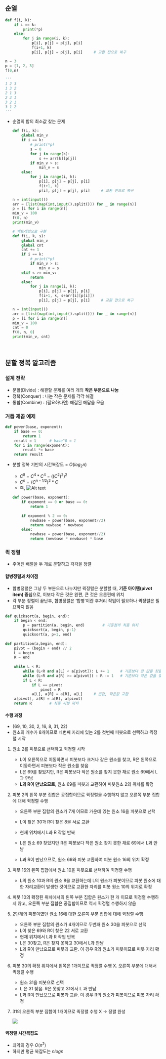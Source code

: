 ## 순열

```python
def f(i, k):
    if i == k:
        print(*p)
    else:
        for j in range(i, k):
            p[i], p[j] = p[j], p[i]
            f(i+1, k)
            p[i], p[j] = p[j], p[i]     # 교환 전으로 복구

n = 3
p = [1, 2, 3]
f(0,n)

'''
1 2 3
1 3 2
2 1 3
2 3 1
3 2 1
3 1 2
'''
```

- 순열의 합의 최소값 찾는 문제
    
    ```python
    def f(i, k):
        global min_v
        if i == k:
            # print(*p)
            s = 0
            for j in range(k):
                s += arr[k][p[j]]
            if min_v > s:
                min_v = s
        else:
            for j in range(i, k):
                p[i], p[j] = p[j], p[i]
                f(i+1, k)
                p[i], p[j] = p[j], p[i]     # 교환 전으로 복구
    
    n = int(input())
    arr = [list(map(int,input().split())) for _ in range(n)]
    p = [i for i in range(n)]
    min_v = 100
    f(0, n)
    print(min_v)
    ```
    
    ```python
    # 백트래킹으로 구현
    def f(i, k, s):
        global min_v
        global cnt
        cnt += 1
        if i == k:
            # print(*p)
            if min_v > s:
                min_v = s
        elif s >= min_v:
            return
        else:
            for j in range(i, k):
                p[i], p[j] = p[j], p[i]
                f(i+1, k, s+arr[i][p[i]])
                p[i], p[j] = p[j], p[i]     # 교환 전으로 복구
    
    n = int(input())
    arr = [list(map(int,input().split())) for _ in range(n)]
    p = [i for i in range(n)]
    min_v = 100
    cnt = 0
    f(0, n, 0)
    print(min_v, cnt)
    ```
    

<br>

## 분할 정복 알고리즘
### 설계 전략

- 분할(Divide) : 해결할 문제를 여러 개의 **작은 부분으로 나눔**
- 정복(Conquer) : 나눈 작은 문제를 각각 해결
- 통합(Combine) : (필요하다면) 해결된 해답을 모음

### 거듭 제곱 예제

```python
def power(base, exponent):
    if base == 0:
        return 1
    result = 1      # base^0 = 1
    for i in range(exponent):
        result *= base
    return result
```

- 분할 정복 기반의 시간복잡도 = $O(log_2n)$
    
    - $C^8$ = $C^4 * C^4$ = $((C^2)^2)^2$
    - $C^n = (C^{{n-1}/2})^2 * C$
    - 즉,
        ![Alt text](./asset/multi.png)
    
    ```python
    def power(base, exponent):
        if exponent == 0 or base == 0:
            return 1
        
        if exponent % 2 == 0:
            newbase = power(base, exponent//2)
            return newbase * newbase
        else:
            newbase = power(base, exponent//2)
            return (newbase * newbase) * base
    ```
    

### 퀵 정렬

- 주어진 배열을 두 개로 분할하고 각각을 정렬

#### 합병정렬과 차이점

- 합병정렬은 그냥 두 부분으로 나누지만 퀵정렬은 분할할 때, **기준 아이템(pivot item) 중심**으로, 이보다 작은 것은 왼편, 큰 것은 오른편에 위치
- 각 부분 정렬이 끝난후, 합병정렬은 ‘합병’이란 후처리 작업이 필요하나 퀵정렬은 필요하지 않음

```python
def quicksort(a, begin, end):
    if begin < end:
        p = partition(a, begin, end)        # 기준점의 최종 위치
        quicksort(a, begin, p-1)
        quicksort(a, p+1, end)
        
def partition(a,begin, end):
    pivot = (begin + end) // 2
    L = begin
    R = end
    
    while L < R:
        while (L<R and a[L] < a[pivot]): L += 1     # 기준보다 큰 값을 찾을 때 까지 왼쪽 탐색
        while (L<R and a[R] >= a[pivot]) : R -= 1   # 기준보다 작은 값을 찾을 때까지 오른쪽 탐색
        if L < R:
            if L == pivot:
                pivot = R
            a[L], a[R] = a[R], a[L]     # 큰값, 작은값 교환
    a[pivot], a[R] = a[R], a[pivot]
    return R        # 최종 피봇 위치
```

#### 수행 과정

- {69, 10, 30, 2, 16, 8, 31, 22}
- 원소의 개수가 8개이므로 네번째 자리에 있는 2를 첫번째 피봇으로 선택하고 퀵정렬 시작

1. 원소 2를 피봇으로 선택하고 퀵정렬 시작
    - L이 오른쪽으로 이동하면서 피봇보다 크거나 같은 원소를 찾고, R은 왼쪽으로 이동하면서 피봇보다 작은 원소를 찾음      
    - L은 69를 찾았지만, R은 피봇보다 작은 원소를 찾지 못한 채로 원소 69에서 L과 만남
    - **L과 R이 만났으므로**, 원소 69를 피봇과 교환하여 피봇원소 2의 위치를 확정

        
2. 피봇 2의 왼쪽 부분 집합은 공집합이므로 퀵정렬을 수행하지 않고 오른쪽 부분 집합에 대해 퀵정렬 수행
    - 오른쪽 부분 집합의 원소가 7개 이므로 가운데 있는 원소 16을 피봇으로 선택
    - L이 찾은 30과 R이 찾은 8을 서로 교환

    - 현재 위치에서 L과 R 작업 반복
    - L은 원소 69 찾았지만 R은 피봇보다 작은 원소 찾지 못한 채로 69에서 L과 만남
    - L과 R이 만났으므로, 원소 69와 피봇 교환하여 피봇 원소 16의 위치 확정
        
3. 피봇 16의 왼쪽 집합에서 원소 10을 피봇으로 선택하여 퀵정렬 수행
    - L의 원소 10과 R의 원소 8을 교환하는데 L의 원소가 피봇이므로  피봇 원소에 대한 자리교환이 발생한 것이므로 교환한 자리를 피봇 원소 10의 위치로 확정
        
4. 피봇 10의 확정된 위치에서의 왼쪽 부분 집합은 원소가 한 개 이므로 퀵정렬 수행하지 않고, 오른쪽 부분 집합은 공집합이므로 역시 퀵정렬 수행하지 않음
5. 2단계의 피봇이였던 원소 16에 대한 오른쪽 부분 집합에 대해 퀵정렬 수행
    - 오른쪽 부분 집합의 원소가 4개이므로 두번째 원소 30을 피봇으로 선택
    - L이 찾은 69와 R이 찾은 22 서로 교환
    - 현재 위치에서 L과 R 작업 반복
    - L은 30찾고, R은 찾지 못하고 30에서 L과 만남
    - L과 R이 만났으므로 피봇과 교환. 이 경우 R의 원소가 피봇이므로 피봇 자리 확정
6. 피봇 30의 확정 위치에서 왼쪽은 1개이므로 퀵정렬 수행 X. 오른쪽 부분에 대해서 퀵정렬 수행
    - 원소 31을 피봇으로 선택
    - L 은 31 찾음. R은 못찾고 31에서 L 과 만남
    - L과 R이 만났으므로 피봇과 교환. 이 경우 R의 원소가 피봇이므로 피봇 자리 확정
7. 31의 오른쪽 부분 집합이 1개이므로 퀵정렬 수행 X    →  정렬 완성

    ![](./asset/quick_sort.jpg)
    

#### 퀵정렬 시간복잡도

- 최악의 경우 $O(n^2)$
- 하지만 평균 복잡도는 $nlogn$